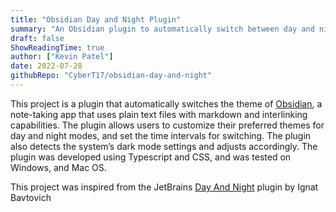 ```yaml
---
title: "Obsidian Day and Night Plugin"
summary: "An Obsidian plugin to automatically switch between day and night themes based on a set schedule"
draft: false
ShowReadingTime: true
author: ["Kevin Patel"]
date: 2022-07-28
githubRepo: "CyberT17/obsidian-day-and-night"
---
```


This project is a plugin that automatically switches the theme of [Obsidian](https://obsidian.md/), a note-taking app that uses plain text files with markdown and interlinking capabilities. The plugin allows users to customize their preferred themes for day and night modes, and set the time intervals for switching. The plugin also detects the system’s dark mode settings and adjusts accordingly. The plugin was developed using Typescript and CSS, and was tested on Windows, and Mac OS.

This project was inspired from the JetBrains [Day And Night](https://plugins.jetbrains.com/plugin/12006-day-and-night) plugin by Ignat Bavtovich
